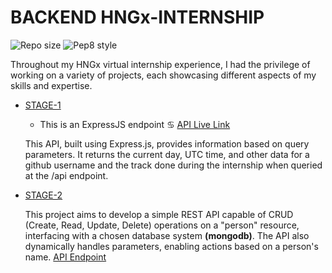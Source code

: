 # BACKEND HNGx-INTERNSHIP
![Repo size](https://img.shields.io/github/repo-size/laban254/HNGx-INTERNSHIP)
![Pep8 style](https://img.shields.io/badge/ES6-style%20guide-purple?style=round-square)


Throughout my HNGx virtual internship experience, I had the privilege of working on a variety of projects, each showcasing different aspects of my skills and expertise. 
- [STAGE-1]()
	- This is an ExpressJS endpoint
      ♋ [  API Live  Link](https://hngx-internship-meo4.onrender.com/api?slack_name=laban254&track=backend)

   This API, built using Express.js, provides information based on query parameters. It returns the current day, UTC time, and other data for a github username and the track done during the internship when queried at the /api endpoint.

- [STAGE-2]()

 	This project aims to develop a simple REST API capable of CRUD (Create, Read, Update, Delete) operations on a "person" resource, 		interfacing with a chosen database system **(mongodb)**. The API also dynamically handles parameters, enabling actions based on a person's name.
   [  API Endpoint](https://hngx-internship-rest-api.onrender.com/api/persons)
